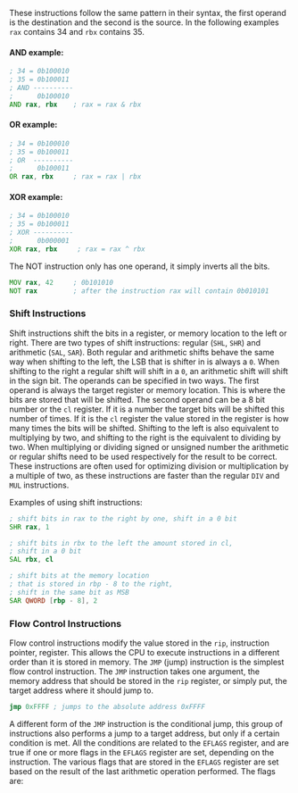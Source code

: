 These instructions follow the same pattern in their syntax, the first operand is the destination and the second is the source. In the following examples `rax` contains 34 and `rbx` contains 35.
#### AND example:
```asm
; 34 = 0b100010
; 35 = 0b100011
; AND ----------
;      0b100010
AND rax, rbx    ; rax = rax & rbx
```
#### OR example:
```asm
; 34 = 0b100010
; 35 = 0b100011
; OR  ----------
;      0b100011
OR rax, rbx     ; rax = rax | rbx
```
#### XOR example:
```asm
; 34 = 0b100010
; 35 = 0b100011
; XOR ----------
;      0b000001
XOR rax, rbx     ; rax = rax ^ rbx
```

The NOT instruction only has one operand, it simply inverts all the bits.
```asm
MOV rax, 42     ; 0b101010
NOT rax         ; after the instruction rax will contain 0b010101
```

### Shift Instructions
Shift instructions shift the bits in a register, or memory location to the left or right. There are two types of shift instructions: regular (`SHL`, `SHR`) and arithmetic (`SAL`, `SAR`). Both regular and arithmetic shifts behave the same way when shifting to the left, the LSB that is shifter in is always a `0`. When shifting to the right a regular shift will shift in a `0`, an arithmetic shift will shift in the sign bit.
The operands can be specified in two ways. The first operand is always the target register or memory location. This is where the bits are stored that will be shifted. The second operand can be a 8 bit number or the `cl` register. If it is a number the target bits will be shifted this number of times. If it is the `cl` register the value stored in the register is how many times the bits will be shifted.
Shifting to the left is also equivalent to multiplying by two, and shifting to the right is the equivalent to dividing by two. When multiplying or dividing signed or unsigned number the arithmetic or regular shifts need to be used respectively for the result to be correct. These instructions are often used for optimizing division or multiplication by a multiple of two, as these instructions are faster than the regular `DIV` and `MUL` instructions.

Examples of using shift instructions:
```asm
; shift bits in rax to the right by one, shift in a 0 bit
SHR rax, 1

; shift bits in rbx to the left the amount stored in cl,
; shift in a 0 bit
SAL rbx, cl

; shift bits at the memory location
; that is stored in rbp - 8 to the right,
; shift in the same bit as MSB
SAR QWORD [rbp - 8], 2
```

### Flow Control Instructions
Flow control instructions modify the value stored in the `rip`, instruction pointer, register. This allows the CPU to execute instructions in a different order than it is stored in memory. The `JMP` (jump) instruction is the simplest flow control instruction. The `JMP` instruction takes one argument, the memory address that should be stored in the `rip` register, or simply put, the target address where it should jump to.
```asm
jmp 0xFFFF ; jumps to the absolute address 0xFFFF
```
A different form of the `JMP` instruction is the conditional jump, this group of instructions also performs a jump to a target address, but only if a certain condition is met. All the conditions are related to the `EFLAGS` register, and are true if one or more flags in the `EFLAGS` register are set, depending on the instruction.
The various flags that are stored in the `EFLAGS` register are set based on the result of the last arithmetic operation performed. The flags are:
